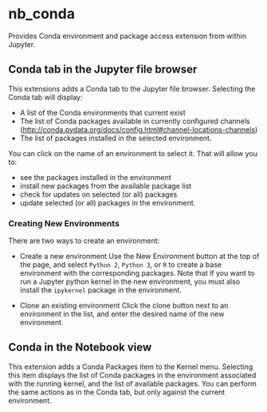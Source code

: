 # nb_conda
Provides Conda environment and package access extension from within Jupyter.

## Conda tab in the Jupyter file browser

This extensions adds a Conda tab to the Jupyter file browser. Selecting the Conda tab
will display:

* A list of the Conda environments that current exist
* The list of Conda packages available in currently configured channels
    (http://conda.pydata.org/docs/config.html#channel-locations-channels)
* The list of packages installed in the selected environment.

You can click on the name of an environment to select it. That will allow you to:

* see the packages installed in the environment
* install new packages from the available package list
* check for updates on selected (or all) packages
* update selected (or all) packages in the environment.

### Creating New Environments

There are two ways to create an environment:

* Create a new environment
Use the New Environment button at the top of the page, and select `Python 2`, `Python 3`, or `R` to create a 
base environment with the corresponding packages. Note that if you want to run a 
Jupyter python kernel in the new environment, you must also install the `ipykernel` 
package in the environment.

* Clone an existing environment
Click the clone button next to an environment in the list, and enter the desired name of the
new environment.


## Conda in the Notebook view

This extension adds a Conda Packages item to the Kernel menu. Selecting this item displays
the list of Conda packages in the environment associated with the running kernel, and the 
list of available packages. You can perform the same actions as in the Conda tab, but only
against the current environment.
